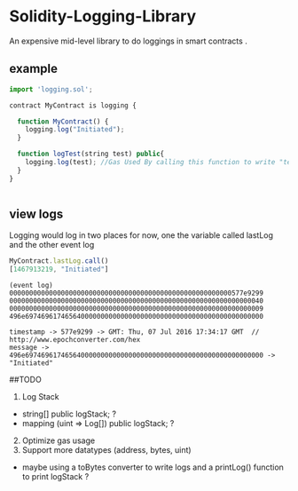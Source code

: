 # Solidity-Logging-Library
An expensive mid-level library to do loggings in smart contracts .


## example

```javascript
import 'logging.sol';

contract MyContract is logging {

  function MyContract() {
    logging.log("Initiated");
  }

  function logTest(string test) public{
    logging.log(test); //Gas Used By calling this function to write "test" = 65877
  }
}



```

## view logs
Logging would log in two places for now, one the variable called lastLog and the other event log

```javascript
MyContract.lastLog.call()
[1467913219, "Initiated"]
```

```
(event log)
00000000000000000000000000000000000000000000000000000000577e9299
0000000000000000000000000000000000000000000000000000000000000040
0000000000000000000000000000000000000000000000000000000000000009
496e697469617465640000000000000000000000000000000000000000000000

timestamp -> 577e9299 -> GMT: Thu, 07 Jul 2016 17:34:17 GMT  // http://www.epochconverter.com/hex
message -> 496e697469617465640000000000000000000000000000000000000000000000 -> "Initiated"
```

##TODO
1. Log Stack
 * string[] public logStack; ?
 * mapping (uint => Log[]) public logStack; ?
2. Optimize gas usage
3. Support more datatypes (address, bytes, uint)
 * maybe using a toBytes converter to write logs and a printLog() function to print logStack ? 


